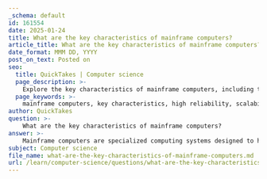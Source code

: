 ```yaml
---
_schema: default
id: 161554
date: 2025-01-24
title: What are the key characteristics of mainframe computers?
article_title: What are the key characteristics of mainframe computers?
date_format: MMM DD, YYYY
post_on_text: Posted on
seo:
  title: QuickTakes | Computer science
  page_description: >-
    Explore the key characteristics of mainframe computers, including their reliability, scalability, processing power, and security features, vital for handling large-scale data processing and critical applications.
  page_keywords: >-
    mainframe computers, key characteristics, high reliability, scalability, processing power, multi-user support, data management, security features, virtualization, longevity, specialized operating systems, integration capabilities
author: QuickTakes
question: >-
    What are the key characteristics of mainframe computers?
answer: >-
    Mainframe computers are specialized computing systems designed to handle large-scale data processing and critical applications in various industries. Here are the key characteristics of mainframe computers:\n\n1. **High Reliability**: Mainframes are built to operate continuously without failure, making them ideal for mission-critical applications where downtime is not acceptable. They often feature redundant components to ensure reliability.\n\n2. **Scalability**: Mainframe systems can be scaled up to accommodate increasing workloads. They can support a large number of simultaneous users and applications, making them suitable for large organizations.\n\n3. **Exceptional Processing Power**: Mainframes possess significant processing capabilities, allowing them to handle vast amounts of data and perform complex calculations efficiently. This is crucial for applications in sectors like banking, insurance, and airline reservations.\n\n4. **Support for Multiple Users**: Mainframes are designed to support multiple users and concurrent processing, enabling many users to access and utilize the system simultaneously without performance degradation.\n\n5. **Data Management**: They excel in managing large databases and performing high-volume transaction processing, which is essential for industries that require real-time data processing and reporting.\n\n6. **Security Features**: Mainframes come equipped with advanced security features to protect sensitive data and ensure compliance with regulatory requirements. This includes robust access controls and encryption capabilities.\n\n7. **Virtualization**: Many mainframes support virtualization, allowing multiple operating systems and applications to run on a single physical machine. This maximizes resource utilization and simplifies management.\n\n8. **Long Lifespan**: Mainframes are designed for longevity, often remaining in service for decades. This durability makes them a cost-effective solution for organizations that require stable and reliable computing resources over time.\n\n9. **Specialized Operating Systems**: Mainframes typically run specialized operating systems, such as IBM's z/OS, which are optimized for high-performance computing and large-scale transaction processing.\n\n10. **Integration Capabilities**: They can integrate with various systems and technologies, allowing organizations to leverage existing infrastructure while modernizing their computing capabilities.\n\nExamples of mainframe computers include IBM zSeries, Unisys ClearPath, and Fujitsu GS21, which are widely used in industries that demand high reliability and performance for critical applications.
subject: Computer science
file_name: what-are-the-key-characteristics-of-mainframe-computers.md
url: /learn/computer-science/questions/what-are-the-key-characteristics-of-mainframe-computers
---
```


&nbsp;